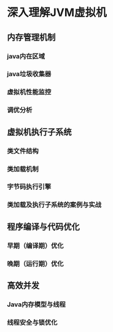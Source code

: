 # 深入理解JVM虚拟机
## 内存管理机制
### java内在区域
### java垃圾收集器
### 虚拟机性能监控
### 调优分析
## 虚拟机执行子系统
### 类文件结构
### 类加载机制
### 字节码执行引擎
### 类加载及执行子系统的案例与实战
## 程序编译与代码优化
### 早期（编译期）优化
### 晚期（运行期）优化
## 高效并发
### Java内存模型与线程
### 线程安全与锁优化

